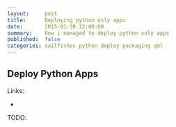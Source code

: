 ```yaml
---
layout:     post
title:      Deploying python only apps
date:       2015-01-30 12:00:00
summary:    How i managed to deploy python only apps
published:  false
categories: sailfishos python deploy packaging qml
---
```


## Deploy Python Apps

Links:
* [](http://doc.qt.io/qt-5/qmake-advanced-usage.html)

TODO:
